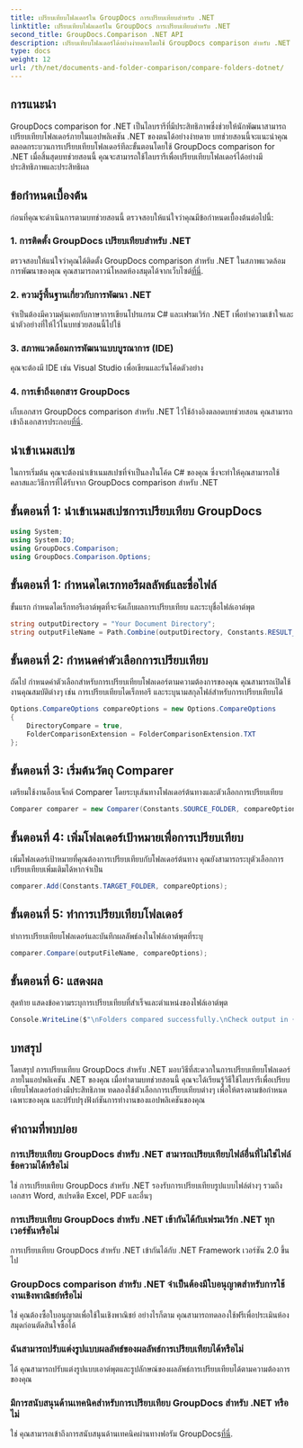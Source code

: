 ```yaml
---
title: เปรียบเทียบโฟลเดอร์ใน GroupDocs การเปรียบเทียบสำหรับ .NET
linktitle: เปรียบเทียบโฟลเดอร์ใน GroupDocs การเปรียบเทียบสำหรับ .NET
second_title: GroupDocs.Comparison .NET API
description: เปรียบเทียบโฟลเดอร์ได้อย่างง่ายดายโดยใช้ GroupDocs comparison สำหรับ .NET ปฏิบัติตามทีละขั้นตอนเพื่อการเปรียบเทียบโฟลเดอร์ที่มีประสิทธิภาพ ปรับปรุงแอปพลิเคชัน .NET ของคุณ
type: docs
weight: 12
url: /th/net/documents-and-folder-comparison/compare-folders-dotnet/
---
```

## การแนะนำ
GroupDocs comparison for .NET เป็นไลบรารีที่มีประสิทธิภาพซึ่งช่วยให้นักพัฒนาสามารถเปรียบเทียบโฟลเดอร์ภายในแอปพลิเคชัน .NET ของตนได้อย่างง่ายดาย บทช่วยสอนนี้จะแนะนำคุณตลอดกระบวนการเปรียบเทียบโฟลเดอร์ทีละขั้นตอนโดยใช้ GroupDocs comparison for .NET เมื่อสิ้นสุดบทช่วยสอนนี้ คุณจะสามารถใช้ไลบรารีเพื่อเปรียบเทียบโฟลเดอร์ได้อย่างมีประสิทธิภาพและประสิทธิผล
## ข้อกำหนดเบื้องต้น
ก่อนที่คุณจะดำเนินการตามบทช่วยสอนนี้ ตรวจสอบให้แน่ใจว่าคุณมีข้อกำหนดเบื้องต้นต่อไปนี้:
### 1. การติดตั้ง GroupDocs เปรียบเทียบสำหรับ .NET
 ตรวจสอบให้แน่ใจว่าคุณได้ติดตั้ง GroupDocs comparison สำหรับ .NET ในสภาพแวดล้อมการพัฒนาของคุณ คุณสามารถดาวน์โหลดห้องสมุดได้จากเว็บไซต์[ที่นี่](https://releases.groupdocs.com/comparison/net/).
### 2. ความรู้พื้นฐานเกี่ยวกับการพัฒนา .NET
จำเป็นต้องมีความคุ้นเคยกับภาษาการเขียนโปรแกรม C# และเฟรมเวิร์ก .NET เพื่อทำความเข้าใจและนำตัวอย่างที่ให้ไว้ในบทช่วยสอนนี้ไปใช้
### 3. สภาพแวดล้อมการพัฒนาแบบบูรณาการ (IDE)
คุณจะต้องมี IDE เช่น Visual Studio เพื่อเขียนและรันโค้ดตัวอย่าง
### 4. การเข้าถึงเอกสาร GroupDocs
เก็บเอกสาร GroupDocs comparison สำหรับ .NET ไว้ใช้อ้างอิงตลอดบทช่วยสอน คุณสามารถเข้าถึงเอกสารประกอบ[ที่นี่](https://reference.groupdocs.com/comparison/net/).

## นำเข้าเนมสเปซ
ในการเริ่มต้น คุณจะต้องนำเข้าเนมสเปซที่จำเป็นลงในโค้ด C# ของคุณ ซึ่งจะทำให้คุณสามารถใช้คลาสและวิธีการที่ได้รับจาก GroupDocs comparison สำหรับ .NET
## ขั้นตอนที่ 1: นำเข้าเนมสเปซการเปรียบเทียบ GroupDocs
```csharp
using System;
using System.IO;
using GroupDocs.Comparison;
using GroupDocs.Comparison.Options;
```

## ขั้นตอนที่ 1: กำหนดไดเรกทอรีผลลัพธ์และชื่อไฟล์
ขั้นแรก กำหนดไดเร็กทอรีเอาต์พุตที่จะจัดเก็บผลการเปรียบเทียบ และระบุชื่อไฟล์เอาต์พุต
```csharp
string outputDirectory = "Your Document Directory";
string outputFileName = Path.Combine(outputDirectory, Constants.RESULT_FOLDER);
```
## ขั้นตอนที่ 2: กำหนดค่าตัวเลือกการเปรียบเทียบ
ถัดไป กำหนดค่าตัวเลือกสำหรับการเปรียบเทียบโฟลเดอร์ตามความต้องการของคุณ คุณสามารถเปิดใช้งานคุณสมบัติต่างๆ เช่น การเปรียบเทียบไดเร็กทอรี และระบุนามสกุลไฟล์สำหรับการเปรียบเทียบได้
```csharp
Options.CompareOptions compareOptions = new Options.CompareOptions
{
    DirectoryCompare = true,
    FolderComparisonExtension = FolderComparisonExtension.TXT
};
```
## ขั้นตอนที่ 3: เริ่มต้นวัตถุ Comparer
เตรียมใช้งานอ็อบเจ็กต์ Comparer โดยระบุเส้นทางโฟลเดอร์ต้นทางและตัวเลือกการเปรียบเทียบ
```csharp
Comparer comparer = new Comparer(Constants.SOURCE_FOLDER, compareOptions);
```
## ขั้นตอนที่ 4: เพิ่มโฟลเดอร์เป้าหมายเพื่อการเปรียบเทียบ
เพิ่มโฟลเดอร์เป้าหมายที่คุณต้องการเปรียบเทียบกับโฟลเดอร์ต้นทาง คุณยังสามารถระบุตัวเลือกการเปรียบเทียบเพิ่มเติมได้หากจำเป็น
```csharp
comparer.Add(Constants.TARGET_FOLDER, compareOptions);
```
## ขั้นตอนที่ 5: ทำการเปรียบเทียบโฟลเดอร์
ทำการเปรียบเทียบโฟลเดอร์และบันทึกผลลัพธ์ลงในไฟล์เอาต์พุตที่ระบุ
```csharp
comparer.Compare(outputFileName, compareOptions);
```
## ขั้นตอนที่ 6: แสดงผล
สุดท้าย แสดงข้อความระบุการเปรียบเทียบที่สำเร็จและตำแหน่งของไฟล์เอาต์พุต
```csharp
Console.WriteLine($"\nFolders compared successfully.\nCheck output in {Directory.GetCurrentDirectory()}.");
```

## บทสรุป
โดยสรุป การเปรียบเทียบ GroupDocs สำหรับ .NET มอบวิธีที่สะดวกในการเปรียบเทียบโฟลเดอร์ภายในแอปพลิเคชัน .NET ของคุณ เมื่อทำตามบทช่วยสอนนี้ คุณจะได้เรียนรู้วิธีใช้ไลบรารีเพื่อเปรียบเทียบโฟลเดอร์อย่างมีประสิทธิภาพ ทดลองใช้ตัวเลือกการเปรียบเทียบต่างๆ เพื่อให้ตรงตามข้อกำหนดเฉพาะของคุณ และปรับปรุงฟังก์ชันการทำงานของแอปพลิเคชันของคุณ
## คำถามที่พบบ่อย
### การเปรียบเทียบ GroupDocs สำหรับ .NET สามารถเปรียบเทียบไฟล์อื่นที่ไม่ใช่ไฟล์ข้อความได้หรือไม่
ใช่ การเปรียบเทียบ GroupDocs สำหรับ .NET รองรับการเปรียบเทียบรูปแบบไฟล์ต่างๆ รวมถึงเอกสาร Word, สเปรดชีต Excel, PDF และอื่นๆ
### การเปรียบเทียบ GroupDocs สำหรับ .NET เข้ากันได้กับเฟรมเวิร์ก .NET ทุกเวอร์ชันหรือไม่
การเปรียบเทียบ GroupDocs สำหรับ .NET เข้ากันได้กับ .NET Framework เวอร์ชัน 2.0 ขึ้นไป
### GroupDocs comparison สำหรับ .NET จำเป็นต้องมีใบอนุญาตสำหรับการใช้งานเชิงพาณิชย์หรือไม่
ใช่ คุณต้องซื้อใบอนุญาตเพื่อใช้ในเชิงพาณิชย์ อย่างไรก็ตาม คุณสามารถทดลองใช้ฟรีเพื่อประเมินห้องสมุดก่อนตัดสินใจซื้อได้
### ฉันสามารถปรับแต่งรูปแบบผลลัพธ์ของผลลัพธ์การเปรียบเทียบได้หรือไม่
ได้ คุณสามารถปรับแต่งรูปแบบเอาต์พุตและรูปลักษณ์ของผลลัพธ์การเปรียบเทียบได้ตามความต้องการของคุณ
### มีการสนับสนุนด้านเทคนิคสำหรับการเปรียบเทียบ GroupDocs สำหรับ .NET หรือไม่
 ใช่ คุณสามารถเข้าถึงการสนับสนุนด้านเทคนิคผ่านทางฟอรัม GroupDocs[ที่นี่](https://forum.groupdocs.com/c/comparison/12).